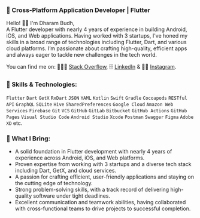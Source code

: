 ### 📱 Cross-Platform Application Developer | Flutter
Hello! 👋🏻 I'm Dharam Budh, 
<br />
A Flutter developer with nearly 4 years of experience in building Android, iOS, and Web applications. Having worked with 3 startups, I've honed my skills in a broad range of technologies including Flutter, Dart, and various cloud platforms. I’m passionate about crafting high-quality, efficient apps and always eager to tackle new challenges in the tech world.

You can find me on: 🧑🏻‍💻 [Stack Overflow][1], 🗄️ [LinkedIn][2] & 🤳🏻 [Instagram][3].

  [1]: stackoverflow.com/users/5451849/dharam-budh
  [2]: https://www.linkedin.com/in/dharam-budh
  [3]: https://www.instagram.com/mr_untamable

### 🚀 Skills & Technologies:
`Flutter` `Dart` `GetX` `RxDart` `JSON` `YAML` `Kotlin` `Swift` `Gradle` `Cocoapods` `RESTful API` `GraphQL` `SQLite` `Hive` `SharedPreferences` `Google Cloud` `Amazon Web Services` `Firebase` `Git` `VCS` `GitHub` `GitLab` `Bitbucket` `GitHub Actions` `GitHub Pages` `Visual Studio Code` `Android Studio` `Xcode` `Postman` `Swagger` `Figma` `Adobe XD` etc.

### 🌟 What I Bring:
- A solid foundation in Flutter development with nearly 4 years of experience across Android, iOS, and Web platforms.
- Proven expertise from working with 3 startups and a diverse tech stack including Dart, GetX, and cloud services.
- A passion for crafting efficient, user-friendly applications and staying on the cutting edge of technology.
- Strong problem-solving skills, with a track record of delivering high-quality software under tight deadlines.
- Excellent communication and teamwork abilities, having collaborated with cross-functional teams to drive projects to successful completion.
